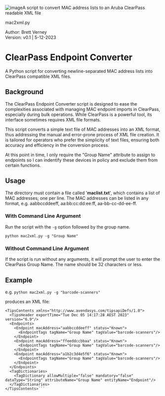 ![image](https://github.com/BrettVerney/cppmEndpointConverter/assets/44787975/448536c9-e5ec-488b-b148-92cb5b5b7ae6)A script to convert MAC address lists to an Aruba ClearPass readable XML file

mac2xml.py

Author: Brett Verney<br>
Version: v0.1 | 5-12-2023

# ClearPass Endpoint Converter

A Python script for converting newline-separated MAC address lists into ClearPass compatible XML files.

## Background

The ClearPass Endpoint Converter script is designed to ease the complexities associated with managing MAC endpoint imports in ClearPass, especially during bulk operations. While ClearPass is a powerful tool, its interface sometimes requires XML file formats. 

This script converts a simple text file of MAC addresses into an XML format, thus addressing the manual and error-prone process of XML file creation. It is tailored for operators who prefer the simplicity of text files, ensuring both accuracy and efficiency in the conversion process.

At this point in time, I only require the "Group Name" attribute to assign to endpoints so I can indentify these devices in policy and exclude them from certain functions.

## Usage

The directory must contain a file called '**maclist.txt**', which contains a list of MAC addresses; one per line. The MAC addresses can be listed in any format, e.g. aabbccddeeff, aa:bb:cc:dd:ee:ff, aa-bb-cc-dd-ee-ff.

### With Command Line Argument

Run the script with the `-g` option followed by the group name.

```python mac2xml.py -g "Group Name"```

### Without Command Line Argument

If the script is run without any arguments, it will prompt the user to enter the ClearPass Group Name. The name should be 32 characters or less.

## Example

e.g. ```python mac2xml.py -g "barcode-scanners"```

produces an XML file:

```<?xml version="1.0" ?>
<TipsContents xmlns="http://www.avendasys.com/tipsapiDefs/1.0">
  <TipsHeader exportTime="Tue Dec 05 14:17:28 AEST 2023" version="6.9"/>
  <Endpoints>
    <Endpoint macAddress="aabbccddeeff" status="Known">
      <EndpointTags tagName="Group Name" tagValue="barcode-scanners"/>
    </Endpoint>
    <Endpoint macAddress="ffeeddccbbaa" status="Known">
      <EndpointTags tagName="Group Name" tagValue="barcode-scanners"/>
    </Endpoint>
    <Endpoint macAddress="a1b2c3d4e5f6" status="Known">
      <EndpointTags tagName="Group Name" tagValue="barcode-scanners"/>
    </Endpoint>
  </Endpoints>
  <TagDictionaries>
    <TagDictionary allowMultiple="false" mandatory="false" dataType="String" attributeName="Group Name" entityName="Endpoint"/>
  </TagDictionaries>
</TipsContents>```
